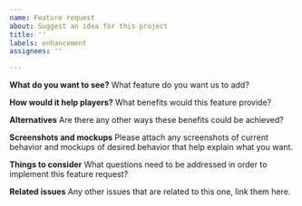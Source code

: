 ```yaml
---
name: Feature request
about: Suggest an idea for this project
title: ''
labels: enhancement
assignees: ''

---
```


**What do you want to see?**
What feature do you want us to add?

**How would it help players?**
What benefits would this feature provide?

**Alternatives**
Are there any other ways these benefits could be achieved?

**Screenshots and mockups**
Please attach any screenshots of current behavior and mockups of desired behavior that help explain what you want.

**Things to consider**
What questions need to be addressed in order to implement this feature request?

**Related issues**
Any other issues that are related to this one, link them here.
